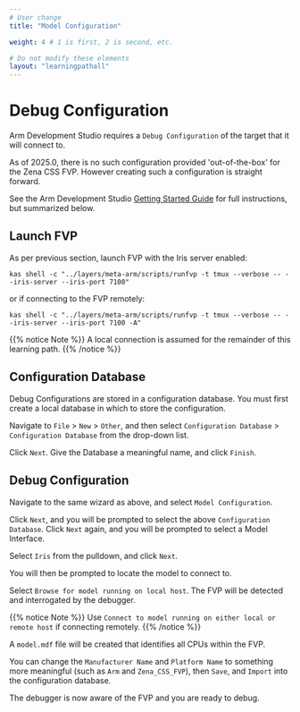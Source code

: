 ```yaml
---
# User change
title: "Model Configuration"

weight: 4 # 1 is first, 2 is second, etc.

# Do not modify these elements
layout: "learningpathall"
---
```


# Debug Configuration

Arm Development Studio requires a `Debug Configuration` of the target that it will connect to.

As of 2025.0, there is no such configuration provided 'out-of-the-box' for the Zena CSS FVP. However creating such a configuration is straight forward.

See the Arm Development Studio [Getting Started Guide](https://developer.arm.com/documentation/101469/latest/Migrating-from-DS-5-to-Arm-Development-Studio/Connect-to-new-or-custom-models) for full instructions, but summarized below.

## Launch FVP

As per previous section, launch FVP with the Iris server enabled:

```command
kas shell -c "../layers/meta-arm/scripts/runfvp -t tmux --verbose -- --iris-server --iris-port 7100"
```
or if connecting to the FVP remotely:

```command
kas shell -c "../layers/meta-arm/scripts/runfvp -t tmux --verbose -- --iris-server --iris-port 7100 -A"
```
{{% notice Note %}}
A local connection is assumed for the remainder of this learning path.
{{% /notice %}}

## Configuration Database

Debug Configurations are stored in a configuration database. You must first create a local database in which to store the configuration.

Navigate to `File` > `New` > `Other`, and then select `Configuration Database` > `Configuration Database` from the drop-down list.

Click `Next`. Give the Database a meaningful name, and click `Finish`.

## Debug Configuration

Navigate to the same wizard as above, and select `Model Configuration`.

Click `Next`, and you will be prompted to select the above `Configuration Database`. Click `Next` again, and you will be prompted to select a Model Interface.

Select `Iris` from the pulldown, and click `Next`.

You will then be prompted to locate the model to connect to.

Select `Browse for model running on local host`. The FVP will be detected and interrogated by the debugger.

{{% notice Note %}}
Use `Connect to model running on either local or remote host` if connecting remotely.
{{% /notice %}}

A `model.mdf` file will be created that identifies all CPUs within the FVP.

You can change the `Manufacturer Name` and `Platform Name` to something more meaningful (such as `Arm` and `Zena_CSS_FVP`), then `Save`, and `Import` into the configuration database.

The debugger is now aware of the FVP and you are ready to debug.
